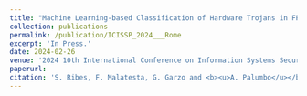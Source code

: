 ```yaml
---
title: "Machine Learning-based Classification of Hardware Trojans in FPGAs Implementing RISC-V Cores"
collection: publications
permalink: /publication/ICISSP_2024___Rome
excerpt: 'In Press.'
date: 2024-02-26
venue: '2024 10th International Conference on Information Systems Security and Privacy (ICISSP)'
paperurl:
citation: 'S. Ribes, F. Malatesta, G. Garzo and <b><u>A. Palumbo</u></b> (2024). &quot;Machine Learning-based Classification of Hardware Trojans in FPGAs Implementing RISC-V Cores&quot; <i>2024 10th International Conference on Information Systems Security and Privacy (ICISSP)</i>.'
---
```

